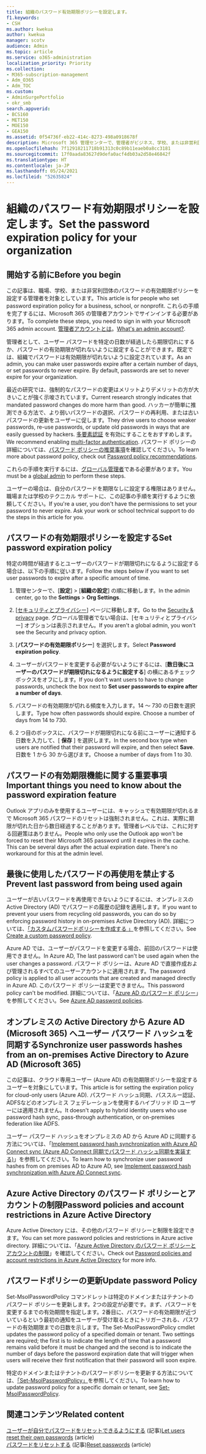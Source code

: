 ```yaml
---
title: 組織のパスワード有効期限ポリシーを設定します。
f1.keywords:
- CSH
ms.author: kwekua
author: kwekua
manager: scotv
audience: Admin
ms.topic: article
ms.service: o365-administration
localization_priority: Priority
ms.collection:
- M365-subscription-management
- Adm_O365
- Adm_TOC
ms.custom:
- AdminSurgePortfolio
- okr_smb
search.appverid:
- BCS160
- MET150
- MOE150
- GEA150
ms.assetid: 0f54736f-eb22-414c-8273-498a0918678f
description: Microsoft 365 管理センターで、管理者がビジネス、学校、または非営利団体のパスワード有効期限ポリシーを設定する方法について説明します。
ms.openlocfilehash: 7f12918211718b91313c0c89b11eaeb0a8cc3181
ms.sourcegitcommit: 17f0aada83627d9defa0acf4db03a2d58e46842f
ms.translationtype: HT
ms.contentlocale: ja-JP
ms.lasthandoff: 05/24/2021
ms.locfileid: "52635824"
---
```

# <a name="set-the-password-expiration-policy-for-your-organization"></a><span data-ttu-id="b5380-103">組織のパスワード有効期限ポリシーを設定します。</span><span class="sxs-lookup"><span data-stu-id="b5380-103">Set the password expiration policy for your organization</span></span>

## <a name="before-you-begin"></a><span data-ttu-id="b5380-104">開始する前に</span><span class="sxs-lookup"><span data-stu-id="b5380-104">Before you begin</span></span>

<span data-ttu-id="b5380-105">この記事は、職場、学校、または非営利団体のパスワードの有効期限ポリシーを設定する管理者を対象としています。</span><span class="sxs-lookup"><span data-stu-id="b5380-105">This article is for people who set password expiration policy for a business, school, or nonprofit.</span></span> <span data-ttu-id="b5380-106">これらの手順を完了するには、Microsoft 365 の管理者アカウントでサインインする必要があります。</span><span class="sxs-lookup"><span data-stu-id="b5380-106">To complete these steps, you need to sign in with your Microsoft 365 admin account.</span></span> <span data-ttu-id="b5380-107">[管理者アカウントとは](../../business-video/admin-center-overview.md)。</span><span class="sxs-lookup"><span data-stu-id="b5380-107">[What's an admin account?](../../business-video/admin-center-overview.md).</span></span>

<span data-ttu-id="b5380-p102">管理者として、ユーザー パスワードを特定の日数が経過したら期限切れにするか、パスワードの有効期限が切れないように設定することができます。既定では、組織でパスワードは有効期限が切れないように設定されています。</span><span class="sxs-lookup"><span data-stu-id="b5380-p102">As an admin, you can make user passwords expire after a certain number of days, or set passwords to never expire. By default, passwords are set to never expire for your organization.</span></span>

<span data-ttu-id="b5380-110">最近の研究では、強制的なパスワードの変更はメリットよりデメリットの方が大きいことが強く示唆されています。</span><span class="sxs-lookup"><span data-stu-id="b5380-110">Current research strongly indicates that mandated password changes do more harm than good.</span></span> <span data-ttu-id="b5380-111">ハッカーが簡単に推測できる方法で、より弱いパスワードの選択、パスワードの再利用、または古いパスワードの更新をユーザーに促します。</span><span class="sxs-lookup"><span data-stu-id="b5380-111">They drive users to choose weaker passwords, re-use passwords, or update old passwords in ways that are easily guessed by hackers.</span></span> <span data-ttu-id="b5380-112">[多要素認証](../security-and-compliance/set-up-multi-factor-authentication.md) を有効にすることをおすすめします。</span><span class="sxs-lookup"><span data-stu-id="b5380-112">We recommend enabling [multi-factor authentication](../security-and-compliance/set-up-multi-factor-authentication.md).</span></span> <span data-ttu-id="b5380-113">パスワード ポリシーの詳細については、[パスワード ポリシーの推奨事項](../misc/password-policy-recommendations.md)を確認してください。</span><span class="sxs-lookup"><span data-stu-id="b5380-113">To learn more about password policy, check out [Password policy recommendations](../misc/password-policy-recommendations.md).</span></span>

<span data-ttu-id="b5380-114">これらの手順を実行するには、[グローバル管理者](../add-users/about-admin-roles.md)である必要があります。</span><span class="sxs-lookup"><span data-stu-id="b5380-114">You must be a [global admin](../add-users/about-admin-roles.md) to perform these steps.</span></span>

<span data-ttu-id="b5380-p104">ユーザーの場合は、自分のパスワードを期限なしに設定する権限はありません。職場または学校のテクニカル サポートに、この記事の手順を実行するように依頼してください。</span><span class="sxs-lookup"><span data-stu-id="b5380-p104">If you're a user, you don't have the permissions to set your password to never expire. Ask your work or school technical support to do the steps in this article for you.</span></span>

## <a name="set-password-expiration-policy"></a><span data-ttu-id="b5380-117">パスワードの有効期限ポリシーを設定する</span><span class="sxs-lookup"><span data-stu-id="b5380-117">Set password expiration policy</span></span>

<span data-ttu-id="b5380-118">特定の時間が経過するとユーザーのパスワードが期限切れになるように設定する場合は、以下の手順に従います。</span><span class="sxs-lookup"><span data-stu-id="b5380-118">Follow the steps below if you want to set user passwords to expire after a specific amount of time.</span></span>

1. <span data-ttu-id="b5380-119">管理センターで、[**設定**] \> [**組織の設定**] の順に移動します。</span><span class="sxs-lookup"><span data-stu-id="b5380-119">In the admin center, go to the **Settings** \> **Org Settings**.</span></span>

2. <span data-ttu-id="b5380-120">[<a href="https://go.microsoft.com/fwlink/p/?linkid=2072756" target="_blank">セキュリティとプライバシー</a>] ページに移動します。</span><span class="sxs-lookup"><span data-stu-id="b5380-120">Go to the <a href="https://go.microsoft.com/fwlink/p/?linkid=2072756" target="_blank">Security & privacy</a> page.</span></span>
 <span data-ttu-id="b5380-121">グローバル管理者でない場合は、[セキュリティとプライバシー] オプションは表示されません。</span><span class="sxs-lookup"><span data-stu-id="b5380-121">If you aren't a global admin, you won't see the Security and privacy option.</span></span>
  
3. <span data-ttu-id="b5380-122">[**パスワードの有効期限ポリシー**] を選択します。</span><span class="sxs-lookup"><span data-stu-id="b5380-122">Select **Password expiration policy**.</span></span>
  
4. <span data-ttu-id="b5380-123">ユーザーがパスワードを変更する必要がないようにするには、[**数日後にユーザーのパスワードが期限切れになるように設定する**] の横にあるチェックボックスをオフにします。</span><span class="sxs-lookup"><span data-stu-id="b5380-123">If you don't want users to have to change passwords, uncheck the box next to **Set user passwords to expire after a number of days**.</span></span>
  
5. <span data-ttu-id="b5380-p106">パスワードの有効期限が切れる頻度を入力します。14 〜 730 の日数を選択します。</span><span class="sxs-lookup"><span data-stu-id="b5380-p106">Type how often passwords should expire. Choose a number of days from 14 to 730.</span></span>
  
6. <span data-ttu-id="b5380-126">2 つ目のボックスに、パスワードが期限切れになる前にユーザーに通知する日数を入力して、[ **保存** ] を選択します。</span><span class="sxs-lookup"><span data-stu-id="b5380-126">In the second box type when users are notified that their password will expire, and then select **Save**.</span></span> <span data-ttu-id="b5380-127">日数を 1 から 30 から選びます。</span><span class="sxs-lookup"><span data-stu-id="b5380-127">Choose a number of days from 1 to 30.</span></span>
  
## <a name="important-things-you-need-to-know-about-the-password-expiration-feature"></a><span data-ttu-id="b5380-128">パスワードの有効期限機能に関する重要事項</span><span class="sxs-lookup"><span data-stu-id="b5380-128">Important things you need to know about the password expiration feature</span></span>
  
<span data-ttu-id="b5380-p108">Outlook アプリのみを使用するユーザーには、キャッシュで有効期限が切れるまで Microsoft 365 パスワードのリセットは強制されません。これは、実際に期限が切れた日から数日経過することがあります。管理者レベルでは、これに対する回避策はありません。</span><span class="sxs-lookup"><span data-stu-id="b5380-p108">People who only use the Outlook app won't be forced to reset their Microsoft 365 password until it expires in the cache. This can be several days after the actual expiration date. There's no workaround for this at the admin level.</span></span>

## <a name="prevent-last-password-from-being-used-again"></a><span data-ttu-id="b5380-132">最後に使用したパスワードの再使用を禁止する</span><span class="sxs-lookup"><span data-stu-id="b5380-132">Prevent last password from being used again</span></span>

<span data-ttu-id="b5380-133">ユーザーが古いパスワードを再使用できないようにするには、オンプレミスの Active Directory (AD) でパスワードの履歴の記録を適用します。</span><span class="sxs-lookup"><span data-stu-id="b5380-133">If you want to prevent your users from recycling old passwords, you can do so by enforcing password history in on-premises Active Directory (AD).</span></span> <span data-ttu-id="b5380-134">詳細については、[「カスタムパスワードポリシーを作成する 」](/azure/active-directory-domain-services/password-policy#create-a-custom-password-policy)を参照してください。</span><span class="sxs-lookup"><span data-stu-id="b5380-134">See [Create a custom password policy](/azure/active-directory-domain-services/password-policy#create-a-custom-password-policy).</span></span>

<span data-ttu-id="b5380-135">Azure AD では、ユーザーがパスワードを変更する場合、前回のパスワードは使用できません。</span><span class="sxs-lookup"><span data-stu-id="b5380-135">In Azure AD, The last password can't be used again when the user changes a password.</span></span> <span data-ttu-id="b5380-136">パスワード ポリシーは、Azure AD で直接作成および管理されるすべてのユーザーアカウントに適用されます。</span><span class="sxs-lookup"><span data-stu-id="b5380-136">The password policy is applied to all user accounts that are created and managed directly in Azure AD.</span></span> <span data-ttu-id="b5380-137">このパスワード ポリシーは変更できません。</span><span class="sxs-lookup"><span data-stu-id="b5380-137">This password policy can't be modified.</span></span> <span data-ttu-id="b5380-138">詳細については、「[Azure AD のパスワード ポリシー](/azure/active-directory/authentication/concept-sspr-policy#password-policies-that-only-apply-to-cloud-user-accounts)」を参照してください。</span><span class="sxs-lookup"><span data-stu-id="b5380-138">See [Azure AD password policies](/azure/active-directory/authentication/concept-sspr-policy#password-policies-that-only-apply-to-cloud-user-accounts).</span></span>

## <a name="synchronize-user-passwords-hashes-from-an-on-premises-active-directory-to-azure-ad-microsoft-365"></a><span data-ttu-id="b5380-139">オンプレミスの Active Directory から Azure AD (Microsoft 365) へユーザー パスワード ハッシュを同期する</span><span class="sxs-lookup"><span data-stu-id="b5380-139">Synchronize user passwords hashes from an on-premises Active Directory to Azure AD (Microsoft 365)</span></span>

<span data-ttu-id="b5380-140">この記事は、クラウド専用ユーザー (Azure AD) の有効期限ポリシーを設定するユーザーを対象にしています。</span><span class="sxs-lookup"><span data-stu-id="b5380-140">This article is for setting the expiration policy for cloud-only users (Azure AD).</span></span> <span data-ttu-id="b5380-141">パスワード ハッシュ同期、パススルー認証、ADFSなどのオンプレミス フェデレーションを使用するハイブリッド ID ユーザーには適用されません。</span><span class="sxs-lookup"><span data-stu-id="b5380-141">It doesn't apply to hybrid identity users who use password hash sync, pass-through authentication, or on-premises federation like ADFS.</span></span>
  
<span data-ttu-id="b5380-142">ユーザー パスワード ハッシュをオンプレミスの AD から Azure AD に同期する方法については、「[Implement password hash synchronization with Azure AD Connect sync (Azure AD Connect 同期でパスワード ハッシュ同期を実装する)](/azure/active-directory/hybrid/how-to-connect-password-hash-synchronization)」を参照してください。</span><span class="sxs-lookup"><span data-stu-id="b5380-142">To learn how to synchronize user password hashes from on premises AD to Azure AD, see [Implement password hash synchronization with Azure AD Connect sync](/azure/active-directory/hybrid/how-to-connect-password-hash-synchronization).</span></span>

## <a name="password-policies-and-account-restrictions-in-azure-active-directory"></a><span data-ttu-id="b5380-143">Azure Active Directory のパスワード ポリシーとアカウントの制限</span><span class="sxs-lookup"><span data-stu-id="b5380-143">Password policies and account restrictions in Azure Active Directory</span></span>

<span data-ttu-id="b5380-144">Azure Active Directory には、その他のパスワード ポリシーと制限を設定できます。</span><span class="sxs-lookup"><span data-stu-id="b5380-144">You can set more password policies and restrictions in Azure active directory.</span></span> <span data-ttu-id="b5380-145">詳細については、「[Azure Active Directory のパスワード ポリシーとアカウントの制限](/azure/active-directory/authentication/concept-sspr-policy)」を確認してください。</span><span class="sxs-lookup"><span data-stu-id="b5380-145">Check out [Password policies and account restrictions in Azure Active Directory](/azure/active-directory/authentication/concept-sspr-policy) for more info.</span></span>

## <a name="update-password-policy"></a><span data-ttu-id="b5380-146">パスワードポリシーの更新</span><span class="sxs-lookup"><span data-stu-id="b5380-146">Update password Policy</span></span>

<span data-ttu-id="b5380-p113">Set-MsolPasswordPolicy コマンドレットは特定のドメインまたはテナントのパスワード ポリシーを更新します。2つの設定が必要です。まず、パスワードを変更するまでの有効期間を指定します。2番目に、パスワードの有効期限が近づいているという最初の通知をユーザーが受け取るときにトリガーされる、パスワードの有効期限までの日数を示します。</span><span class="sxs-lookup"><span data-stu-id="b5380-p113">The Set-MsolPasswordPolicy cmdlet updates the password policy of a specified domain or tenant. Two settings are required; the first is to indicate the length of time that a password remains valid before it must be changed and the second is to indicate the number of days before the password expiration date that will trigger when users will receive their first notification that their password will soon expire.</span></span>

<span data-ttu-id="b5380-149">特定のドメインまたはテナントのパスワードポリシーを更新する方法については、[「Set-MsolPasswordPolicy」](/powershell/module/msonline/set-msolpasswordpolicy?view=azureadps-1.0)を参照してください。</span><span class="sxs-lookup"><span data-stu-id="b5380-149">To learn how to update password policy for a specific domain or tenant, see [Set-MsolPasswordPolicy](/powershell/module/msonline/set-msolpasswordpolicy?view=azureadps-1.0).</span></span>

## <a name="related-content"></a><span data-ttu-id="b5380-150">関連コンテンツ</span><span class="sxs-lookup"><span data-stu-id="b5380-150">Related content</span></span>

<span data-ttu-id="b5380-151">[ユーザーが自分でパスワードをリセットできるようにする](../add-users/let-users-reset-passwords.md) (記事)</span><span class="sxs-lookup"><span data-stu-id="b5380-151">[Let users reset their own passwords](../add-users/let-users-reset-passwords.md) (article)</span></span>\
<span data-ttu-id="b5380-152">[パスワードをリセットする](../add-users/reset-passwords.md) (記事)</span><span class="sxs-lookup"><span data-stu-id="b5380-152">[Reset passwords](../add-users/reset-passwords.md) (article)</span></span>